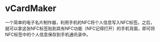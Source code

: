 # vCardMaker
一个简单的电子名片制作器，利用手机的NFC将个人信息写入NFC标签。之后，就可以拿这张NFC标签贴到具有NFC功能（NFC记得打开）的手机背面，即可将NFC标签中的个人信息保存到手机通讯录中。

